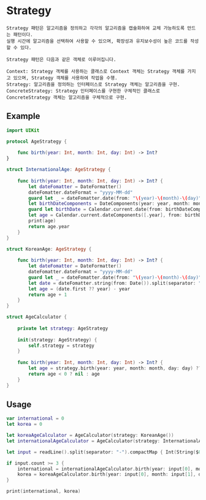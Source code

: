 # Strategy
    Strategy 패턴은 알고리즘을 정의하고 각각의 알고리즘을 캡슐화하여 교체 가능하도록 만드는 패턴이다.
    실행 시간에 알고리즘을 선택하여 사용할 수 있으며, 확장성과 유지보수성이 높은 코드를 작성할 수 있다.
    
    Strategy 패턴은 다음과 같은 객체로 이루어집니다.

    Context: Strategy 객체를 사용하는 클래스로 Context 객체는 Strategy 객체를 가지고 있으며, Strategy 객체를 사용하여 작업을 수행.
    Strategy: 알고리즘을 정의하는 인터페이스로 Strategy 객체는 알고리즘을 구현.
    ConcreteStrategy: Strategy 인터페이스를 구현한 구체적인 클래스로 ConcreteStrategy 객체는 알고리즘을 구체적으로 구현.

## Example
```swift
import UIKit

protocol AgeStrategy {
    
    func birth(year: Int, month: Int, day: Int) -> Int?
}

struct InternationalAge: AgeStrategy {
    
    func birth(year: Int, month: Int, day: Int) -> Int? {
        let dateFomatter = DateFormatter()
        dateFomatter.dateFormat = "yyyy-MM-dd"
        guard let _ = dateFomatter.date(from: "\(year)-\(month)-\(day)") else { return nil }
        let birthDateComponents = DateComponents(year: year, month: month, day: day)
        guard let birthDate = Calendar.current.date(from: birthDateComponents) else { return nil }
        let age = Calendar.current.dateComponents([.year], from: birthDate, to: Date())
        print(age)
        return age.year
    }
}

struct KoreanAge: AgeStrategy {
    
    func birth(year: Int, month: Int, day: Int) -> Int? {
        let dateFomatter = DateFormatter()
        dateFomatter.dateFormat = "yyyy-MM-dd"
        guard let _ = dateFomatter.date(from: "\(year)-\(month)-\(day)") else { return nil }
        let date = dateFomatter.string(from: Date()).split(separator: "-").compactMap { Int(String($0)) }
        let age = (date.first ?? year) - year
        return age + 1
    }
}

struct AgeCalculator {
    
    private let strategy: AgeStrategy
    
    init(strategy: AgeStrategy) {
        self.strategy = strategy
    }
    
    func birth(year: Int, month: Int, day: Int) -> Int? {
        let age = strategy.birth(year: year, month: month, day: day) ?? -1
        return age < 0 ? nil : age
    }
}
```

## Usage
```swift
var international = 0
let korea = 0

let koreaAgeCalculator = AgeCalculator(strategy: KoreanAge())
let internationalAgeCalculator = AgeCalculator(strategy: InternationalAge())

let input = readLine().split(separator: "-").compactMap { Int(String($0)) }

if input.count >= 3 {
    international = internationalAgeCalculator.birth(year: input[0], month: input[1], day: input[2]) ?? -1
    korea = koreaAgeCalculator.birth(year: input[0], month: input[1], day: input[2]) ?? -1
}

print(international, korea)
```
